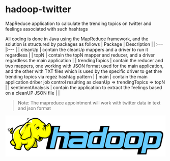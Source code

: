 # hadoop-twitter

MapReduce application to calculate the trending topics on twitter and feelings associated with such hashtags

All coding is done in Java using the MapReduce framework, and the solution is structured by packages as follows
| Package 	| Description	|
|:---	|:---	|
| cleanUp 	| contain the cleanUp mappers and a driver to run it regardless 	|
| topN 	| contain the topN mapper and reducer, and a driver regardless the main application 	|
| trendingTopics 	| contain the reducer and two mappers, one working with JSON format used for the main application, and the other with TXT files which is used by the specific driver to get thre trending topics via regez hashtag pattern 	|
| main 	| contain the main application driber job control resulting as cleanUp => trendingTopics => topN 	|
| sentimentAnalysis 	| contain the application to extract the feelings based on a cleanUP JSON file 	|                                                                          |

>Note: The mapreduce appointment will work with twitter data in text and json format

<img src="assets/hadoop-logo.png" width="580" />
